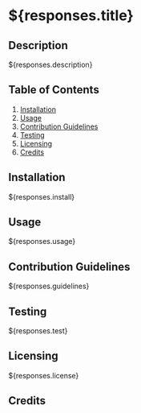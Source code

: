 # ${responses.title}

## Description
${responses.description}

## Table of Contents
1. [Installation](#Installation)
2. [Usage](#Usage)
3. [Contribution Guidelines](#Contribution-Guidelines)
4. [Testing](#Testing)
5. [Licensing](#Licensing)
6. [Credits](#Credits)

## Installation
${responses.install}

## Usage
${responses.usage}

## Contribution Guidelines
${responses.guidelines}

## Testing
${responses.test}

## Licensing
${responses.license}

## Credits